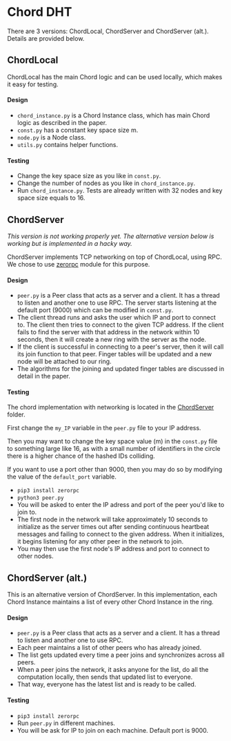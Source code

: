 # Chord DHT
There are 3 versions: ChordLocal, ChordServer and ChordServer (alt.). Details are provided below.

## ChordLocal
ChordLocal has the main Chord logic and can be used locally, which makes it easy for testing.

#### Design
- `chord_instance.py` is a Chord Instance class, which has main Chord logic as described in the paper.
- `const.py` has a constant key space size m.
- `node.py` is a Node class.
- `utils.py` contains helper functions.

#### Testing
- Change the key space size as you like in `const.py`.
- Change the number of nodes as you like in `chord_instance.py`.
- Run `chord_instance.py`. Tests are already written with 32 nodes and key space size equals to 16.

## ChordServer
*This version is not working properly yet. The alternative version below is working but
is implemented in a hacky way.*

ChordServer implements TCP networking on top of ChordLocal, using RPC. We chose to use
 [zerorpc](http://www.zerorpc.io "zerorpc's Homepage") module for this purpose.

#### Design
- `peer.py` is a Peer class that acts as a server and a client. It has a thread to listen and another
one to use RPC. The server starts listening at the default port (9000) which can be modified in `const.py`.
- The client thread runs and asks the user which IP and port to connect to. The client then tries to connect
 to the given TCP address. If the client fails to find the server with that address in the network within 10
  seconds, then it will create a new ring with the server as the node.
- If the client is successful in connecting to a peer's server, then it will call its join function to that peer.
 Finger tables will be updated and a new node will be attached to our ring. 
- The algorithms for the joining and updated finger tables are discussed in detail in the paper.

#### Testing
The chord implementation with networking is located in the [ChordServer](/ChordServer) folder.

First change the `my_IP` variable in the `peer.py` file to your IP address.

Then you may want to change the key space value (m) in the `const.py` file to something large like 16, as with a small number
 of identifiers in the circle there is a higher chance of the hashed IDs colliding.
 
If you want to use a port other than 9000, then  you may do so by modifying the value of the `default_port` 
variable.
- `pip3 install zerorpc`
- `python3 peer.py`
- You will be asked to enter the IP adress and port of the peer you'd like to join to.
- The first node in the network will take approximately 10 seconds to initialize as the server times out after sending
continuous heartbeat messages and failing to connect to the given address. When it initializes, it begins listening for
any other peer in the network to join.
- You may then use the first node's IP address and port to connect to other nodes.

## ChordServer (alt.)
This is an alternative version of ChordServer. In this implementation, 
each Chord Instance maintains a list of every other Chord Instance in the ring.

#### Design
- `peer.py` is a Peer class that acts as a server and a client. It has a thread to listen and another
one to use RPC. 
- Each peer maintains a list of other peers who has already joined.
- The list gets updated every time a peer joins and synchronizes across all peers.
- When a peer joins the network, it asks anyone for the list, do all the computation locally,
then sends that updated list to everyone.
- That way, everyone has the latest list and is ready to be called.

#### Testing
- `pip3 install zerorpc`
- Run `peer.py` in different machines.
- You will be ask for IP to join on each machine. Default port is 9000.
